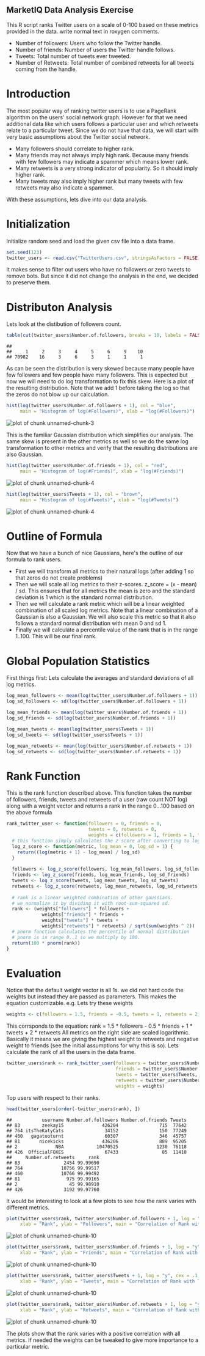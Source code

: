 ## MarketIQ Data Analysis Exercise ##
This R script ranks Twitter users on a scale of 0-100 based on these metrics provided in the data.
write normal text in roxygen comments.
* Number of followers: Users who follow the Twitter handle.
* Number of friends: Number of users the Twitter handle follows.
* Tweets: Total number of tweets ever tweeted.
* Number of Retweets: Total number of combined retweets for all tweets coming from the handle.

# Introduction #
The most popular way of ranking twitter users is to use a PageRank algorithm on the users' social network graph. 
However for that we need additional data like which users follows a particular user and which retweets relate to a particular tweet.
Since we do not have that data, we will start with very basic assumptions about the Twitter social network.
* Many followers should correlate to higher rank. 
* Many friends may not always imply high rank. Because many friends with few followers may indicate a spammer 
  which means lower rank.
* Many retweets is a very strong indicator of popularity. So it should imply higher rank.
* Many tweets may also imply higher rank but many tweets with few retweets may also indicate a spammer.

With these assumptions, lets dive into our data analysis.
# Initialization #
Initialize random seed and load the given csv file into a data frame.


```r
set.seed(123)
twitter_users <- read.csv("TwitterUsers.csv", stringsAsFactors = FALSE)
```

It makes sense to filter out users who have no followers or zero tweets to remove bots.
But since it did not change the analysis in the end, we decided to preserve them.
# Distributon Analysis #
Lets look at the distibution of followers count.


```r
table(cut(twitter_users$Number.of.followers, breaks = 10, labels = FALSE))
```

```
## 
##     1     2     3     4     5     6     9    10 
## 70982    16     3     6     3     1     1     1
```

As can be seen the distribution is very skewed because many people have few followers and 
few people have many followers. This is expected but now we will need to do log transformation
to fix this skew. Here is a plot of the resulting distribution. Note that we add 1 before taking the log
so that the zeros do not blow up our calculation.


```r
hist(log(twitter_users$Number.of.followers + 1), col = "blue", 
     main = "Histogram of log(#Followers)", xlab = "log(#Followers)")
```

![plot of chunk unnamed-chunk-3](figure/unnamed-chunk-3-1.png) 

This is the familiar Gaussian distribution which simplifies our analysis.
The same skew is present in the other metrics as well so we do the same log transformation to other metrics 
and verify that the resulting distributions are also Gaussian.


```r
hist(log(twitter_users$Number.of.friends + 1), col = "red", 
     main = "Histogram of log(#Friends)", xlab = "log(#Friends)")
```

![plot of chunk unnamed-chunk-4](figure/unnamed-chunk-4-1.png) 

```r
hist(log(twitter_users$Tweets + 1), col = "brown", 
     main = "Histogram of log(#Tweets)", xlab = "log(#Tweets)")
```

![plot of chunk unnamed-chunk-4](figure/unnamed-chunk-4-2.png) 

# Outline of Formula #
Now that we have a bunch of nice Gaussians, here's the outline of our formula to rank users.
* First we will transform all metrics to their natural logs (after adding 1 so that zeros do not create problems)
* Then we will scale all log metrics to their z-scores. z_score = (x - mean) / sd. This ensures that for all
  metrics the mean is zero and the standard deviation is 1 which is the standard normal distribution.
* Then we will calculate a rank metric which will be a linear weighted combination of all scaled log metrics.
  Note that a linear combination of a Gaussian is also a Gaussian. We will also scale this metric so that it also
  follows a standard normal distribution with mean 0 and sd 1.
* Finally we will calculate a percentile value of the rank that is in the range 1..100. This will be our final rank.

# Global Population Statistics #
First things first: Lets calculate the averages and standard deviations of all log metrics.


```r
log_mean_followers <- mean(log(twitter_users$Number.of.followers + 1))
log_sd_followers <- sd(log(twitter_users$Number.of.followers + 1))

log_mean_friends <- mean(log(twitter_users$Number.of.friends + 1))
log_sd_friends <- sd(log(twitter_users$Number.of.friends + 1))

log_mean_tweets <- mean(log(twitter_users$Tweets + 1))
log_sd_tweets <- sd(log(twitter_users$Tweets + 1))

log_mean_retweets <- mean(log(twitter_users$Number.of.retweets + 1))
log_sd_retweets <- sd(log(twitter_users$Number.of.retweets + 1))
```

# Rank Function #
This is the rank function described above.
This function takes the number of followers, friends, tweets and retweets of a user (raw count NOT log)
along with a weight vector and returns a rank in the range 0...100 based on the above formula


```r
rank_twitter_user <- function(followers = 0, friends = 0, 
                              tweets = 0, retweets = 0, 
                              weights = c(followers = 1, friends = 1, tweets = 1, retweets = 1)) {
  # this function simply calculates the z score after converting to log scale.
  log_z_score <- function(metric, log_mean = 0, log_sd = 1) {
    return((log(metric + 1) - log_mean) / log_sd)
  }
  
  followers <- log_z_score(followers, log_mean_followers, log_sd_followers)
  friends <- log_z_score(friends, log_mean_friends, log_sd_friends)
  tweets <- log_z_score(tweets, log_mean_tweets, log_sd_tweets)
  retweets <- log_z_score(retweets, log_mean_retweets, log_sd_retweets)
  
  # rank is a linear weighted combination of other gaussians.
  # we normalize it by dividing it with root-sum-squared sd.
  rank <- (weights["followers"] * followers + 
             weights["friends"] * friends + 
             weights["tweets"] * tweets +
             weights["retweets"] * retweets) / sqrt(sum(weights ^ 2))
  # pnorm function calculates the percentile of normal distribution
  # pnorm is in range 0..1 so we multiply by 100.
  return(100 * pnorm(rank)) 
}
```

# Evaluation #
Notice that the default weight vector is all 1s. we did not hard code the weights but instead they are passed as parameters. 
This makes the equation customizable. e.g. Lets try these weights


```r
weights <- c(followers = 1.5, friends = -0.5, tweets = 1, retweets = 2)
```

This corrsponds to the equation:
rank = 1.5 * followers - 0.5 * friends + 1 * tweets + 2 * retweets
All metrics on the right side are scaled logarithmic. Basically it means we are giving the highest weight to retweets
and negative weight to friends (see the initial assumptions for why this is so).
Lets calculate the rank of all the users in the data frame.


```r
twitter_users$rank <- rank_twitter_user(followers = twitter_users$Number.of.followers,
                                        friends = twitter_users$Number.of.friends,
                                        tweets = twitter_users$Tweets,
                                        retweets = twitter_users$Number.of.retweets,
                                        weights = weights)
```

Top users with respect to their ranks.


```r
head(twitter_users[order(-twitter_users$rank), ])
```

```
##           username Number.of.followers Number.of.friends Tweets
## 83        zeekay15              426204               715  77642
## 764 itsTheKatyCats               34152               150  77249
## 460   gagatooturnt               60307               346  45757
## 81       nicekicks              436206               889  95205
## 2              NBA            10470525              1230  76118
## 426  OfficialFOXES               67433                85  11410
##     Number.of.retweets     rank
## 83                2454 99.99690
## 764              10756 99.99517
## 460              10766 99.99492
## 81                 975 99.99165
## 2                   45 99.98910
## 426               3192 99.97760
```

It would be interesting to look at a few plots to see how the rank varies with different metrics.


```r
plot(twitter_users$rank, twitter_users$Number.of.followers + 1, log = "y", cex = .1, col = "blue", 
     xlab = "Rank", ylab = "Followers", main = "Correlation of Rank with Followers")
```

![plot of chunk unnamed-chunk-10](figure/unnamed-chunk-10-1.png) 

```r
plot(twitter_users$rank, twitter_users$Number.of.friends + 1, log = "y", cex = .1, col = "red", 
     xlab = "Rank", ylab = "Friends", main = "Correlation of Rank with Friends")
```

![plot of chunk unnamed-chunk-10](figure/unnamed-chunk-10-2.png) 

```r
plot(twitter_users$rank, twitter_users$Tweets + 1, log = "y", cex = .1, col = "brown",
     xlab = "Rank", ylab = "Tweets", main = "Correlation of Rank with Tweets")
```

![plot of chunk unnamed-chunk-10](figure/unnamed-chunk-10-3.png) 

```r
plot(twitter_users$rank, twitter_users$Number.of.retweets + 1, log = "y", cex = .1, col = "green", 
     xlab = "Rank", ylab = "Retweets", main = "Correlation of Rank with Retweets")
```

![plot of chunk unnamed-chunk-10](figure/unnamed-chunk-10-4.png) 

The plots show that the rank varies with a positive correlation with all metrics. If needed the weights can be tweaked
to give more importance to a particular metric. 
